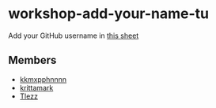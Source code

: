 # workshop-add-your-name-tu

Add your GitHub username in [this sheet](https://docs.google.com/spreadsheets/d/1iTezACN2ka--zkFGySf-LzqwAlJjcsjDpvpHEkKJ8dg/edit#gid=0)

## Members
- [kkmxpphnnnn](https://github.com/kkmxpphnnnn)
- [krittamark](https://github.com/krittamark)
- [Tlezz](https://github.com/Tlezz)
